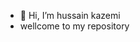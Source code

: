 - 👋 Hi, I’m hussain kazemi
- wellcome to my repository
<!---
hussainkazemi/hussainkazemi is a ✨ special ✨ repository because its `README.md` (this file) appears on your GitHub profile.
You can click the Preview link to take a look at your changes.
--->
